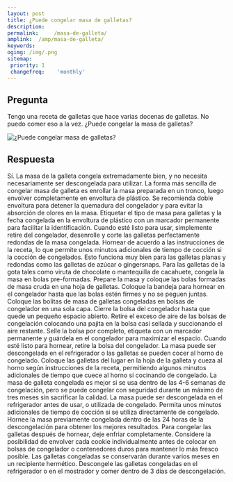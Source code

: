 ```yaml
---
layout: post
title: ¿Puede congelar masa de galletas?  
description: 
permalink:     /masa-de-galleta/
amplink:  /amp/masa-de-galleta/
keywords: 
ogimg: /img/.png
sitemap:
 priority: 1
 changefreq:    'monthly'
---
```




## Pregunta

Tengo una receta de galletas que hace varias docenas de galletas. No puedo comer eso a la vez. ¿Puede congelar la masa de galletas?


![¿Puede congelar masa de galletas?](https://sepuedecongelar.com/img/ "¿Puede congelar masa de galletas?" )


## Respuesta

Sí. La masa de la galleta congela extremadamente bien, y no necesita necesariamente ser descongelada para utilizar. La forma más sencilla de congelar masa de galleta es enrollar la masa preparada en un tronco, luego envolver completamente en envoltura de plástico. Se recomienda doble envoltura para detener la quemadura del congelador y para evitar la absorción de olores en la masa. Etiquetar el tipo de masa para galletas y la fecha congelada en la envoltura de plástico con un marcador permanente para facilitar la identificación. Cuando esté listo para usar, simplemente retire del congelador, desenrolle y corte las galletas perfectamente redondas de la masa congelada. Hornear de acuerdo a las instrucciones de la receta, lo que permite unos minutos adicionales de tiempo de cocción si la cocción de congelados. Esto funciona muy bien para las galletas planas y redondas como las galletas de azúcar o gingersnaps.
Para las galletas de la gota tales como viruta de chocolate o mantequilla de cacahuete, congela la masa en bolas pre-formadas. Prepare la masa y coloque las bolas formadas de masa cruda en una hoja de galletas. Coloque la bandeja para hornear en el congelador hasta que las bolas estén firmes y no se peguen juntas. Coloque las bolitas de masa de galletas congeladas en bolsas de congelador en una sola capa. Cierre la bolsa del congelador hasta que quede un pequeño espacio abierto. Retire el exceso de aire de las bolsas de congelación colocando una pajita en la bolsa casi sellada y succionando el aire restante. Selle la bolsa por completo, etiqueta con un marcador permanente y guárdela en el congelador para maximizar el espacio. Cuando esté listo para hornear, retire la bolsa del congelador. La masa puede ser descongelada en el refrigerador o las galletas se pueden cocer al horno de congelado. Coloque las galletas del lugar en la hoja de la galleta y cueza al horno según instrucciones de la receta, permitiendo algunos minutos adicionales de tiempo que cuece al horno si cocinando de congelado.
La masa de galleta congelada es mejor si se usa dentro de las 4-6 semanas de congelación, pero se puede congelar con seguridad durante un máximo de tres meses sin sacrificar la calidad. La masa puede ser descongelada en el refrigerador antes de usar, o utilizada de congelado. Permita unos minutos adicionales de tiempo de cocción si se utiliza directamente de congelado. Hornee la masa previamente congelada dentro de las 24 horas de la descongelación para obtener los mejores resultados.
Para congelar las galletas después de hornear, deje enfriar completamente. Considere la posibilidad de envolver cada cookie individualmente antes de colocar en bolsas de congelador o contenedores duros para mantener lo más fresco posible. Las galletas congeladas se conservarán durante varios meses en un recipiente hermético. Descongele las galletas congeladas en el refrigerador o en el mostrador y comer dentro de 3 días de descongelación.